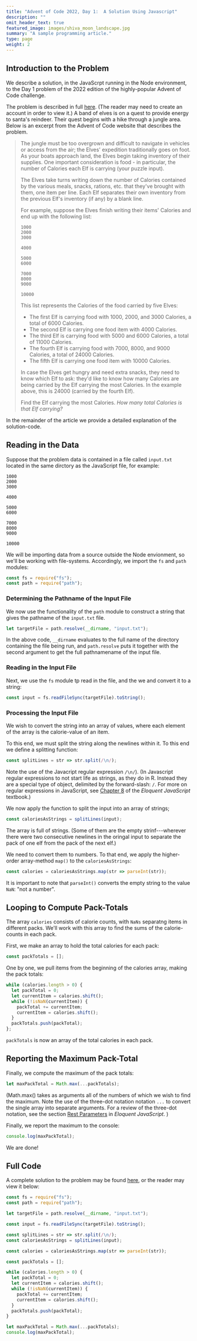 ```yaml
---
title: "Advent of Code 2022, Day 1:  A Solution Using Javascript"
description: ""
omit_header_text: true
featured_image: images/shiva_moon_landscape.jpg
summary: "A sample programming article."
type: page
weight: 2
---
```



## Introduction to the Problem

We describe a solution, in the JavaScrpt running in the Node environment, to the Day 1 problem of the 2022 edition of the highly-popular Advent of Code challenge.

The problem is described in full [here](https://adventofcode.com/2022/day/1).  (The reader may need to create an account in order to view it.)  A band of elves is on a quest to provide energy to santa's reindeer.  Their quest begins with a hike through a jungle area. Below is an excerpt from the Advent of Code website that describes the problem.

<blockquote>
The jungle must be too overgrown and difficult to navigate in vehicles or access from the air; the Elves' expedition traditionally goes on foot. As your boats approach land, the Elves begin taking inventory of their supplies. One important consideration is food - in particular, the number of Calories each Elf is carrying (your puzzle input).

The Elves take turns writing down the number of Calories contained by the various meals, snacks, rations, etc. that they've brought with them, one item per line. Each Elf separates their own inventory from the previous Elf's inventory (if any) by a blank line.

For example, suppose the Elves finish writing their items' Calories and end up with the following list:

```
1000
2000
3000

4000

5000
6000

7000
8000
9000

10000
```

This list represents the Calories of the food carried by five Elves:


* The first Elf is carrying food with 1000, 2000, and 3000 Calories, a total of 6000 Calories.
* The second Elf is carrying one food item with 4000 Calories.
* The third Elf is carrying food with 5000 and 6000 Calories, a total of 11000 Calories.
* The fourth Elf is carrying food with 7000, 8000, and 9000 Calories, a total of 24000 Calories.
* The fifth Elf is carrying one food item with 10000 Calories.

In case the Elves get hungry and need extra snacks, they need to know which Elf to ask: they'd like to know how many Calories are being carried by the Elf carrying the most Calories. In the example above, this is 24000 (carried by the fourth Elf).

Find the Elf carrying the most Calories. *How many total Calories is that Elf carrying?*

</blockquote>

In the remainder of the article we provide a detailed explanation of the solution-code.

## Reading in the Data

Suppose that the problem data is contained in a file called `input.txt` located in the same dirctory as the JavaScript file, for example:

```
1000
2000
3000

4000

5000
6000

7000
8000
9000

10000
```

We will be importing data from a source outside the Node envionment, so we'll be working with file-systems.  Accordingly, we import the `fs` and `path` modules:

```js
const fs = require("fs");
const path = require("path");
```

### Determining the Pathname of the Input File

We now use the functionality of the `path` module to construct a string that gives the pathname of the `input.txt` file.  

```js
let targetFile = path.resolve(__dirname, "input.txt");
```

In the above code, `__dirname` evaluates to the full name of the directory containing the file being run, and `path.resolve` puts it together with the second argument
to get the full pathnamename of the input file.

### Reading in the Input File

Next, we use the `fs` module tp read in the file, and the we and convert it to a string:

```js
const input = fs.readFileSync(targetFile).toString();
```

### Processing the Input File

We wish to convert the string into an array of values, where each element of the array is the calorie-value of an item.

To this end, we must split the string along the newlines within it.  To this end we define a splitting function:

```js
const splitLines = str => str.split(/\n/);
```

Note the use of the Javacript regular expression `/\n/`).  (In Javascript regular expressions to not start life as strings, as they do in R.  Instead they are a special type of object, delimited by the forward-slash: `/`.  For more on regular expressions in JavaScript, see [Chapter 8](https://eloquentjavascript.net/09_regexp.html) of the *Eloquent JavaScript* textbook.)

We now apply the function to split the input into an array of strings;

```js
const caloriesAsStrings = splitLines(input);
```

The array is full of strings.  (Some of them are the empty strinf---wherever there were two consecutive newlines in the oringal input to separate the pack of one elf from the pack of the next elf.)

We need to convert them to numbers.  To that end, we apply the higher-order array-method `map()` to the `caloriesAsStrings`:

```js
const calories = caloriesAsStrings.map(str => parseInt(str));
```

It is important to note that `parseInt()` converts the empty string to the value `NaN`:  "not a number".

## Looping to Compute Pack-Totals

The array `calories` consists of calorie counts, with `NaNs` separatng items in different packs.  We'll work with this array to find the sums of the calorie-counts in each pack.

First, we make an array to hold the total calories for each pack:

```js
const packTotals = [];
```


One by one, we pull items from the beginning of the calories array, making the pack totals:

```js
while (calories.length > 0) {
  let packTotal = 0;
  let currentItem = calories.shift();
  while (!isNaN(currentItem)) {
    packTotal += currentItem;
    currentItem = calories.shift();
  }
  packTotals.push(packTotal);
};
```

`packTotals` is now an array of the total calories in each pack.

## Reporting the Maximum Pack-Total

Finally, we compute the maximum of the pack totals:

```js
let maxPackTotal = Math.max(...packTotals);
```

(Math.max() takes as arguments all of the numbers of which we wish to find the maximum.  Note the use of the three-dot notation notation `...` to convert the single array into separate arguments. For a review of the three-dot notation, see the section [Rest Parameters](https://eloquentjavascript.net/04_data.html#h_hX9DkIBp9y) in *Eloquent JavaScript*. )

Finally, we report the maximum to the console:

```js
console.log(maxPackTotal);
```

We are done!

## Full Code

A complete solution to the problem may be found [here](/js/advent-2022-01.js), or the reader may view it below:

```js
const fs = require("fs");
const path = require("path");

let targetFile = path.resolve(__dirname, "input.txt");

const input = fs.readFileSync(targetFile).toString();

const splitLines = str => str.split(/\n/);
const caloriesAsStrings = splitLines(input);

const calories = caloriesAsStrings.map(str => parseInt(str));

const packTotals = [];

while (calories.length > 0) {
  let packTotal = 0;
  let currentItem = calories.shift();
  while (!isNaN(currentItem)) {
    packTotal += currentItem;
    currentItem = calories.shift();
  }
  packTotals.push(packTotal);
}

let maxPackTotal = Math.max(...packTotals);
console.log(maxPackTotal);
```